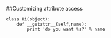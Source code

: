 ##Customizing attribute access

    class Hi(object):
        def __getattr__(self,name):
            print 'do you want %s?' % name
        
